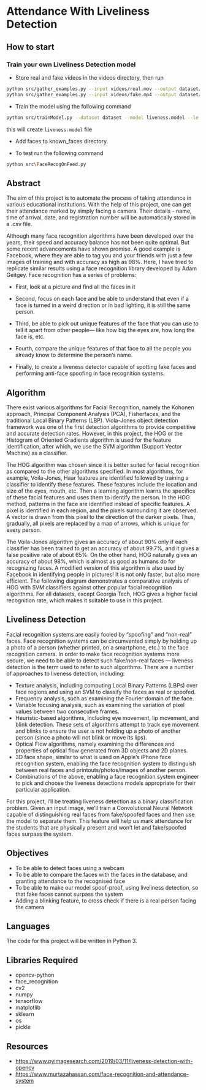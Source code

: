# Attendance With Liveliness Detection

## How to start

### Train your own Liveliness Detection model

- Store real and fake videos in the videos directory, then run

```bash
python src/gather_examples.py --input videos/real.mov --output dataset/real --detector face_detector --skip 1
python src/gather_examples.py --input videos/fake.mp4 --output dataset/fake --detector face_detector --skip 4
```

- Train the model using the following command

```bash
python src/trainModel.py --dataset dataset --model liveness.model --le le.pickle
```

this will create `liveness.model` file

- Add faces to known_faces directory.

- To test run the following command

```bash
python src\FaceRecogOnFeed.py
```

## Abstract

The aim of this project is to automate the process of taking attendance in various educational institutions. With the help of this project, one can get their attendance marked by simply facing a camera. Their details - name, time of arrival, date, and registration number will be automatically stored in a .csv file.

Although many face recognition algorithms have been developed over the years, their speed and accuracy balance has not been quite optimal. But some recent advancements have shown promise. A good example is Facebook, where they are able to tag you and your friends with just a few images of training and with accuracy as high as 98%. Here, I have tried to replicate similar results using a face recognition library developed by Adam Geitgey.
Face recognition has a series of problems:

- First, look at a picture and find all the faces in it

- Second, focus on each face and be able to understand that even if a face is turned in a weird direction or in bad lighting, it is still the same person.

- Third, be able to pick out unique features of the face that you can use to tell it apart from other people— like how big the eyes are, how long the face is, etc.

- Fourth, compare the unique features of that face to all the people you already know to determine the person’s name.

- Finally, to create a liveness detector capable of spotting fake faces and performing anti-face spoofing in face recognition systems.

## Algorithm

There exist various algorithms for Facial Recognition, namely the Kohonen approach, Principal Component Analysis (PCA), Fisherfaces, and the traditional Local Binary Patterns (LBP). Viola-Jones object detection framework was one of the first detection algorithms to provide competitive and accurate detection rates. However, in this project, the HOG or the Histogram of Oriented Gradients algorithm is used for the feature identification, after which, we use the SVM algorithm (Support Vector Machine) as a classifier.

The HOG algorithm was chosen since it is better suited for facial recognition as compared to the other algorithms specified. In most algorithms, for example, Voila-Jones, Haar features are identified followed by training a classifier to identify these features. These features include the location and size of the eyes, mouth, etc. Then a learning algorithm learns the specifics of these facial features and uses them to identify the person.
In the HOG method, patterns in the face are identified instead of specific features. A pixel is identified in each region, and the pixels surrounding it are observed. A vector is drawn from this pixel to the direction of the darker pixels. Thus, gradually, all pixels are replaced by a map of arrows, which is unique for every person.

The Voila-Jones algorithm gives an accuracy of about 90% only if each classifier has been trained to get an accuracy of about 99.7%, and it gives a false positive rate of about 65%. On the other hand, HOG naturally gives an accuracy of about 98%, which is almost as good as humans do for recognizing faces. A modified version of this algorithm is also used by Facebook in identifying people in pictures! It is not only faster, but also more efficient.
The following diagram demonstrates a comparative analysis of HOG with SVM classifiers against other popular facial recognition algorithms. For all datasets, except Georgia Tech, HOG gives a higher facial recognition rate, which makes it suitable to use in this project.

## Liveliness Detection

Facial recognition systems are easily fooled by “spoofing” and “non-real” faces.
Face recognition systems can be circumvented simply by holding up a photo of a person (whether printed, on a smartphone, etc.) to the face recognition camera.
In order to make face recognition systems more secure, we need to be able to detect such fake/non-real faces — liveness detection is the term used to refer to such algorithms.
There are a number of approaches to liveness detection, including:

- Texture analysis, including computing Local Binary Patterns (LBPs) over face regions and using an SVM to classify the faces as real or spoofed.
- Frequency analysis, such as examining the Fourier domain of the face.
- Variable focusing analysis, such as examining the variation of pixel values between two consecutive frames.
- Heuristic-based algorithms, including eye movement, lip movement, and blink detection. These sets of algorithms attempt to track eye movement and blinks to ensure the user is not holding up a photo of another person (since a photo will not blink or move its lips).
- Optical Flow algorithms, namely examining the differences and properties of optical flow generated from 3D objects and 2D planes.
- 3D face shape, similar to what is used on Apple’s iPhone face recognition system, enabling the face recognition system to distinguish between real faces and printouts/photos/images of another person.
- Combinations of the above, enabling a face recognition system engineer to pick and choose the liveness detections models appropriate for their particular application.

For this project, I’ll be treating liveness detection as a binary classification problem.
Given an input image, we’ll train a Convolutional Neural Network capable of distinguishing real faces from fake/spoofed faces and then use the model to separate them. This feature will help us mark attendance for the students that are physically present and won’t let and fake/spoofed faces surpass the system.

## Objectives

- To be able to detect faces using a webcam
- To be able to compare the faces with the faces in the database, and granting attendance to the recognised face
- To be able to make our model spoof-proof, using liveliness detection, so that fake faces cannot surpass the system
- Adding a blinking feature, to cross check if there is a real person facing the camera

## Languages

The code for this project will be written in Python 3.

## Libraries Required

- opencv-python
- face_recognition
- cv2
- numpy
- tensorflow
- matplotlib
- sklearn
- os
- pickle

## Resources

- <https://www.pyimagesearch.com/2019/03/11/liveness-detection-with-opencv>
- <https://www.murtazahassan.com/face-recognition-and-attendance-system>
